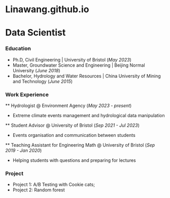 # Linawang.github.io
# Data Scientist

### Education 
- Ph.D, Civil Engineering | University of Bristol	(_May 2023_)
- Master, Groundwater Science and Engineering | Beijing Normal University (_June 2018_)
- Bachelor, Hydrology and Water Resources | China University of Mining and Technology (_June 2015_)


### Work Experience
** Hydrologist @ Environment Agency (_May 2023 - present_)
- Extreme climate events management and hydrological data manipulation


** Student Advisor @ University of Bristol (_Sep 2021 - Jul 2023_)
- Events organisation and communication between students
  

** Teaching Assistant for Engineering Math @ University of Bristol (_Sep 2019 - Jan 2020_)
- Helping students with questions and preparing for lectures


### Project
- Project 1: A/B Testing with Cookie cats;
- Project 2: Random forest
